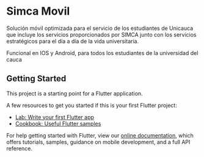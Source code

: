 # Simca Movil
Solución móvil optimizada para el servicio de los estudiantes de Unicauca que incluye los servicios proporcionados por SIMCA junto con los servicios estratégicos para el día a día de la vida universitaria.

Funcional en IOS y Android, para todos los estudiantes de la universidad del cauca


## Getting Started

This project is a starting point for a Flutter application.

A few resources to get you started if this is your first Flutter project:

- [Lab: Write your first Flutter app](https://flutter.dev/docs/get-started/codelab)
- [Cookbook: Useful Flutter samples](https://flutter.dev/docs/cookbook)

For help getting started with Flutter, view our
[online documentation](https://flutter.dev/docs), which offers tutorials,
samples, guidance on mobile development, and a full API reference.
